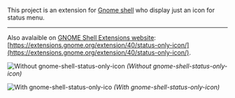 This project is an extension for [Gnome shell](http://live.gnome.org/GnomeShell) who display just an icon for status menu.

---

Also avalaible on [GNOME Shell Extensions website](https://extensions.gnome.org): [https://extensions.gnome.org/extension/40/status-only-icon/](https://extensions.gnome.org/extension/40/status-only-icon/).

![Without gnome-shell-status-only-icon](http://www.llaumgui.com/public/images/fedora/fedora15/sans_status-only-icon.png "Without gnome-shell-status-only-icon") _(Without gnome-shell-status-only-icon)_

![With gnome-shell-status-only-ico](http://www.llaumgui.com/public/images/fedora/fedora15/status-only-icon.png "With gnome-shell-status-only-icon") _(With gnome-shell-status-only-icon)_
